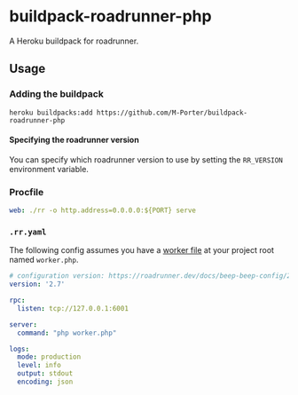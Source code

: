# buildpack-roadrunner-php

A Heroku buildpack for roadrunner.

## Usage

### Adding the buildpack

```
heroku buildpacks:add https://github.com/M-Porter/buildpack-roadrunner-php
```

#### Specifying the roadrunner version

You can specify which roadrunner version to use by setting the `RR_VERSION` environment variable.

### Procfile

```yaml
web: ./rr -o http.address=0.0.0.0:${PORT} serve
```

### `.rr.yaml`

The following config assumes you have a [worker file](https://roadrunner.dev/docs/php-worker/2.x/en) at your project root named `worker.php`.

```yaml
# configuration version: https://roadrunner.dev/docs/beep-beep-config/2.x/en
version: '2.7'

rpc:
  listen: tcp://127.0.0.1:6001

server:
  command: "php worker.php"

logs:
  mode: production
  level: info
  output: stdout
  encoding: json
```
